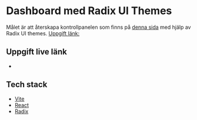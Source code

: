 # Dashboard med Radix UI Themes

Målet är att återskapa kontrollpanelen som finns på [denna sida](https://ui.shadcn.com/examples/dashboard) med hjälp av Radix UI themes.
[Uppgift länk:](https://github.com/davidshore/chas_radix-dashboard)

## Uppgift live länk

-

## Tech stack

- [Vite](https://vitejs.dev/)
- [React](https://react.dev/)
- [Radix](https://www.radix-ui.com/)
